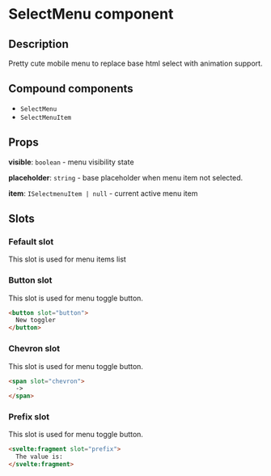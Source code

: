 # SelectMenu component

## Description

Pretty cute mobile menu to replace base html select with animation support.

## Compound components

* ```SelectMenu```
* ```SelectMenuItem```

## Props

**visible**: ```boolean``` - menu visibility state

**placeholder**: ```string``` - base placeholder when menu item not selected.

**item**: ```ISelectmenuItem | null``` - current active menu item

## Slots

### Fefault slot

This slot is used for menu items list

### Button slot

This slot is used for menu toggle button.

```html
<button slot="button">
  New toggler
</button>
```

### Chevron slot

This slot is used for menu toggle button.

```html
<span slot="chevron">
  ->
</span>
```

### Prefix slot

This slot is used for menu toggle button.

```html
<svelte:fragment slot="prefix">
  The value is: 
</svelte:fragment>
```
